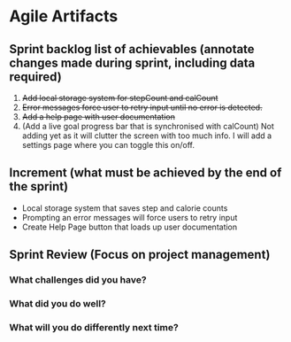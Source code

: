 # Agile Artifacts
## Sprint backlog list of achievables (annotate changes made during sprint, including data required)
1. ~~Add local storage system for stepCount and calCount~~
2. ~~Error messages force user to retry input until no error is detected.~~ 
3. ~~Add a help page with user documentation~~
4. (Add a live goal progress bar that is synchronised with calCount)
Not adding yet as it will clutter the screen with too much info. I will add a settings page where you can toggle this on/off.

## Increment (what must be achieved by the end of the sprint)
- Local storage system that saves step and calorie counts
- Prompting an error messages will force users to retry input
- Create Help Page button that loads up user documentation



## Sprint Review (Focus on project management)

### What challenges did you have?


### What did you do well?

### What will you do differently next time?
